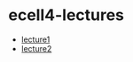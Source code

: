 # ecell4-lectures

- [lecture1](https://nbviewer.jupyter.org/github/kaizu/ecell4-lectures/blob/master/lecture1.ipynb?flush_cache=true)
- [lecture2](https://nbviewer.jupyter.org/github/kaizu/ecell4-lectures/blob/master/lecture2.ipynb?flush_cache=true)
